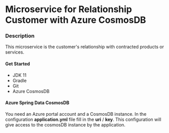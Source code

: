 # Microservice for Relationship Customer with Azure CosmosDB

### Description

This microservice is the customer's relationship with contracted products or services.

#### Get Started

- JDK 11
- Gradle
- Git
- Azure CosmosDB

#### Azure Spring Data CosmosDB

You need an Azure portal account and a CosmosDB instance.
In the configuration **application.yml** file fill in the **uri** / **key**.
This configuration will give access to the cosmosDB instance by the application.